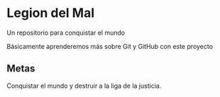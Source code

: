 # Legion del Mal
Un repositorio para conquistar el mundo

Básicamente aprenderemos más sobre Git y GitHub con este proyecto

## Metas
Conquistar el mundo y destruir a la liga de la justicia.